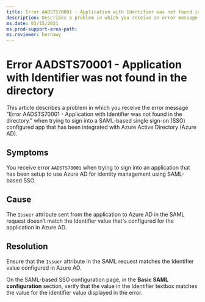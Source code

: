 ```yaml
---
title: Error AADSTS70001 - Application with Identifier was not found in the directory.
description: Describes a problem in which you receive an error message when signing in to SAML-based single sign-on configured app that has been configured to use Azure Active Directory as an Identity Provider (IdP). The error you receive is Error AADSTS70001 - Application with Identifier was not found in the directory.
ms.date: 03/15/2021
ms.prod-support-area-path: 
ms.reviewer: bernawy
---
```

# Error AADSTS70001 - Application with Identifier was not found in the directory

This article describes a problem in which you receive the error message "Error AADSTS70001 - Application with Identifier was not found in the directory." when trying to sign into a SAML-based single sign-on (SSO) configured app that has been integrated with Azure Active Directory (Azure AD).

## Symptoms

You receive error `AADSTS70001` when trying to sign into an application that has been setup to use Azure AD for identity management using SAML-based SSO.

## Cause

The `Issuer` attribute sent from the application to Azure AD in the SAML request doesn’t match the Identifier value that's configured for the application in Azure AD.

## Resolution

Ensure that the `Issuer` attribute in the SAML request matches the Identifier value configured in Azure AD.

On the SAML-based SSO configuration page, in the **Basic SAML configuration** section, verify that the value in the Identifier textbox matches the value for the identifier value displayed in the error.
